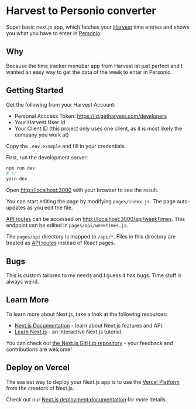 # Harvest to Personio converter

Super basic next.js app, which fetches your [Harvest](https://www.getharvest.com/) time entries and shows you what you have to enter in [Personio](https://www.personio.de/).

## Why

Because the time tracker menubar app from Harvest ist just perfect and I wanted an easy way to get the data of the week to enter in Personio.
## Getting Started

Get the following from your Harvest Account:

- Personal Acccess Token: https://id.getharvest.com/developers
- Your Harvest User Id
- Your Client ID (this project only uses one client, as it is most likely the company you work at)

Copy the `.env.example` and fill in your credentials.

First, run the development server:

```bash
npm run dev
# or
yarn dev
```

Open [http://localhost:3000](http://localhost:3000) with your browser to see the result.

You can start editing the page by modifying `pages/index.js`. The page auto-updates as you edit the file.

[API routes](https://nextjs.org/docs/api-routes/introduction) can be accessed on [http://localhost:3000/api/weekTimes](http://localhost:3000/api/weekTimes). This endpoint can be edited in `pages/api/weekTimes.js`.

The `pages/api` directory is mapped to `/api/*`. Files in this directory are treated as [API routes](https://nextjs.org/docs/api-routes/introduction) instead of React pages.

## Bugs

This is custom tailored to my needs and I guess it has bugs. Time stuff is always weird.

## Learn More

To learn more about Next.js, take a look at the following resources:

- [Next.js Documentation](https://nextjs.org/docs) - learn about Next.js features and API.
- [Learn Next.js](https://nextjs.org/learn) - an interactive Next.js tutorial.

You can check out [the Next.js GitHub repository](https://github.com/vercel/next.js/) - your feedback and contributions are welcome!

## Deploy on Vercel

The easiest way to deploy your Next.js app is to use the [Vercel Platform](https://vercel.com/new?utm_medium=default-template&filter=next.js&utm_source=create-next-app&utm_campaign=create-next-app-readme) from the creators of Next.js.

Check out our [Next.js deployment documentation](https://nextjs.org/docs/deployment) for more details.
